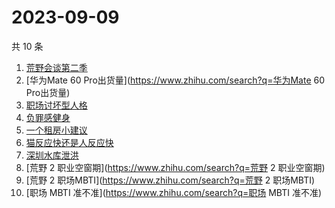 # 2023-09-09

共 10 条

<!-- BEGIN -->
<!-- 最后更新时间 Sat Sep 09 2023 05:02:07 GMT+0800 (China Standard Time) -->

1. [荒野会谈第二季](https://www.zhihu.com/search?q=荒野会谈第二季)
1. [华为Mate 60 Pro出货量](https://www.zhihu.com/search?q=华为Mate 60 Pro出货量)
1. [职场讨坏型人格](https://www.zhihu.com/search?q=职场讨坏型人格)
1. [负罪感健身](https://www.zhihu.com/search?q=负罪感健身)
1. [一个租房小建议](https://www.zhihu.com/search?q=一个租房小建议)
1. [猫反应快还是人反应快](https://www.zhihu.com/search?q=猫反应快还是人反应快)
1. [深圳水库泄洪](https://www.zhihu.com/search?q=深圳水库泄洪)
1. [荒野 2 职业空窗期](https://www.zhihu.com/search?q=荒野 2 职业空窗期)
1. [荒野 2 职场MBTI](https://www.zhihu.com/search?q=荒野 2 职场MBTI)
1. [职场 MBTI 准不准](https://www.zhihu.com/search?q=职场 MBTI 准不准)

<!-- END -->
